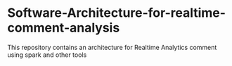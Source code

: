 # Software-Architecture-for-realtime-comment-analysis
This repository contains an architecture for Realtime Analytics comment using spark and other tools
